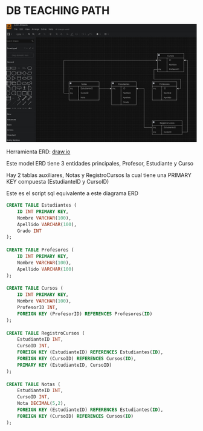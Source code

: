 # DB TEACHING PATH

![ERD image](ERD.jpg)

Herramienta ERD: [draw.io](https://app.diagrams.net/)

Este model ERD tiene 3 entidades principales, Profesor, Estudiante y Curso

Hay 2 tablas auxiliares, Notas y RegistroCursos la cual tiene una PRIMARY KEY compuesta (EstudianteID y CursoID)

Este es el script sql equivalente a este diagrama ERD

```sql
CREATE TABLE Estudiantes (
    ID INT PRIMARY KEY,
    Nombre VARCHAR(100),
    Apellido VARCHAR(100),
    Grado INT
);

CREATE TABLE Profesores (
    ID INT PRIMARY KEY,
    Nombre VARCHAR(100),
    Apellido VARCHAR(100)
);

CREATE TABLE Cursos (
    ID INT PRIMARY KEY,
    Nombre VARCHAR(100),
    ProfesorID INT,
    FOREIGN KEY (ProfesorID) REFERENCES Profesores(ID)
);

CREATE TABLE RegistroCursos (
    EstudianteID INT,
    CursoID INT,
    FOREIGN KEY (EstudianteID) REFERENCES Estudiantes(ID),
    FOREIGN KEY (CursoID) REFERENCES Cursos(ID),
    PRIMARY KEY (EstudianteID, CursoID)
);

CREATE TABLE Notas (
    EstudianteID INT,
    CursoID INT,
    Nota DECIMAL(5,2),
    FOREIGN KEY (EstudianteID) REFERENCES Estudiantes(ID),
    FOREIGN KEY (CursoID) REFERENCES Cursos(ID)
);
```
